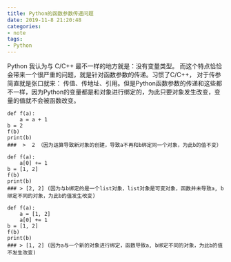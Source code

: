 ```yaml
---
title: Python的函数参数传递问题
date: 2019-11-8 21:20:48
categories: 
- note
tags:
- Python
---
```


Python 我认为与 C/C++ 最不一样的地方就是：没有变量类型。 而这个特点恰恰会带来一个很严重的问题，就是针对函数参数的传递。习惯了C/C++， 对于传参简直就是张口就来： 传值、传地址、引用。但是Python函数参数的传递和这些都不一样，因为Python的变量都是和对象进行绑定的，为此只要对象发生改变，变量的值就不会被函数改变。
```
def f(a):
	a = a + 1
b = 2
f(b)
print(b)
###  >  2 （因为运算导致新对象的创建，导致a不再和b绑定同一个对象，为此b的值不变）

def f(a):
	a[0] += 1
b = [1, 2]
f(b)
print(b)
### > [2, 2] (因为与b绑定的是一个list对象，list对象是可变对象，函数并未导致a, b绑定不同的对象，为此b的值发生改变)

def f(a):
	a = [1, 2]
	a[0] += 1
b = [1, 2]
f(b)
print(b)
### > [1, 2] (因为a与一个新的对象进行绑定，函数导致a, b绑定不同的对象，为此b的值不发生改变)

```